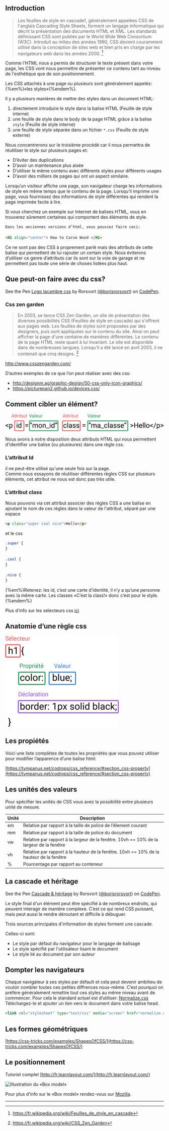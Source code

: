 ## Introduction

> Les feuilles de style en cascade1, généralement appelées CSS de l'anglais Cascading Style Sheets, forment un langage informatique qui décrit la présentation des documents HTML et XML.
> Les standards définissant CSS sont publiés par le World Wide Web Consortium (W3C). Introduit au milieu des années 1990,
> CSS devient couramment utilisé dans la conception de sites web et bien pris en charge par les navigateurs web dans les années 2000. [^1]

Comme l'HTML nous a permis de structurer le texte présent dans votre page,
les CSS vont nous permettre de présenter ce contenu tant au niveau de l'esthétique que de son positionnement.

Les CSS attachés à une page ou plusieurs sont généralement appelés: {%em%}«les styles»{%endem%}.

Il y a plusieurs manières de mettre des styles dans un document HTML:

1. directement introduire le style dans la balise HTML (Feuille de style interne)
2. une feuille de style dans le body de la page HTML grâce à la balise `style` (Feuille de style interne)
3. une feuille de style séparée dans un fichier `*.css` (Feuille de style externe)

Nous concentrerons sur le troisième procédé car il nous permettra de réutiliser le style sur plusieurs pages et:

* D’éviter des duplications
* D’avoir un maintenance plus aisée
* D’utiliser le même contenu avec différents styles pour différents usages
* D’avoir des milliers de pages qui ont un aspect similaire.

Lorsqu’un visiteur affiche une page, son navigateur charge les informations de style en même temps que le contenu de la page.
Lorsqu’il imprime une page, vous fournissez des informations de style différentes qui rendent la page imprimée facile à lire.

Si vous cherchez un exemple sur Internet de balises HTML, vous en trouverez sûrement certaines qui comportent des éléments de style.

```html
Dans les anciennes versions d’html, vous pouviez faire ceci:

<H1 align="center"> How to Carve Wood </H1>
```

Ce ne sont pas des CSS à proprement parlé mais des attributs de cette balise qui permettent de lui rajouter un certain style.
Nous éviterons d’utiliser ce genre d’attributs car ils sont sur la voie de garage et ne permettent pas toute une série de choses listées plus haut.

## Que peut-on faire avec du css?

<p data-height="265" data-theme-id="0" data-slug-hash="JMxmgx" data-default-tab="css,result" data-user="borisrorsvort" data-embed-version="2" data-pen-title="Logo lacambre css" class="codepen">See the Pen <a href="https://codepen.io/borisrorsvort/pen/JMxmgx/">Logo lacambre css</a> by Rorsvort (<a href="https://codepen.io/borisrorsvort">@borisrorsvort</a>) on <a href="https://codepen.io">CodePen</a>.</p>

### Css zen garden

> En 2003, se lance CSS Zen Garden, un site de présentation des diverses possibilités CSS (Feuilles de style en cascade) qui s'offrent aux pages web.
> Les feuilles de styles sont proposées par des designers, puis sont appliquées sur le contenu du site.
> Ainsi on peut afficher la page d'une centaine de manières différentes.
> Le contenu de la page HTML reste quant à lui invariant. Le site est disponible dans de nombreuses langues.
> Lorsqu’il a été lancé en avril 2003, il ne contenait que cinq designs. [^2]

http://www.csszengarden.com/

D’autres exemples de ce que l’on peut réaliser avec des css:

* http://designm.ag/graphic-design/50-css-only-icon-graphics/
* https://picturepan2.github.io/devices.css/

## Comment cibler un élément?

![](../assets/images/css/class-id-attributes.png)

Nous avons à notre disposition deux attributs HTML qui nous permettent d'identifier une balise (ou plusieures) dans une règle css.

### L’attribut Id

il ne peut-être utilisé qu'une seule fois sur la page.  
Comme nous essayons de réutiliser différentes règles CSS sur plusieurs éléments, cet attribut ne nous est donc pas très utile.

### L’attribut class

Nous pouvons via cet attribut associer des règles CSS a une balise en ajoutant le nom de ces règles dans la valeur de l'attribut, séparé par une espace

```html
<p class="super cool nice">Hello</p>
```

et le css

```css
.super {
}

.cool {
}

.nice {
}
```

{%em%}Retenez: les id, c’est une carte d’identité, il n’y a qu’une personne avec la même carte. Les classes «C’est la class!» donc c’est pour le style.{%endem%}

Plus d’info sur les sélecteurs css [ici](https://developer.mozilla.org/fr/docs/Web/CSS/S%C3%A9lecteurs_CSS)

## Anatomie d’une règle css

![Anatomie d’une règle css](../assets/images/css/regle-css.png)

## Les propiétés

Voici une liste complètes de toutes les propriétés que vous pouvez utiliser pour modifier l’apparence d’une balise html:

[https://tympanus.net/codrops/css_reference/#section_css-property](https://tympanus.net/codrops/css_reference/#section_css-property)

## Les unités des valeurs

Pour spécifier les unités de CSS vous avez la possibilité entre plusieurs unité de mesure.

| Unité | Description                                                                              |
| ----- | ---------------------------------------------------------------------------------------- |
| em    | Relative par rapport à la taille de police de l’élement courant                         |
| rem   | Relative par rapport à la taille de police du document                                   |
| vw    | Relative par rapport à la largeur de la fenêtre. 10vh == 10% de la largeur de la fenêtre |
| vh    | Relative par rapport à la hauteur de la fenêtre. 10vh == 10% de la hauteur de la fenêtre |
| %     | Pourcentage par rapport au conteneur                                                     |

## La cascade et héritage

<p data-height="265" data-theme-id="0" data-slug-hash="VygVXa" data-default-tab="css,result" data-user="borisrorsvort" data-embed-version="2" data-pen-title="Cascade & héritage" class="codepen">See the Pen <a href="https://codepen.io/borisrorsvort/pen/VygVXa/">Cascade & héritage</a> by Rorsvort (<a href="https://codepen.io/borisrorsvort">@borisrorsvort</a>) on <a href="https://codepen.io">CodePen</a>.</p>

Le style final d'un élément peut être spécifié à de nombreux endroits, qui peuvent interagir de manière complexe.
C’est ce qui rend CSS puissant, mais peut aussi le rendre déroutant et difficile à débuguer.

Trois sources principales d'information de styles forment une cascade.

Celles-ci sont:

* Le style par défaut du navigateur pour le langage de balisage
* Le style spécifié par l'utilisateur lisant le document
* Le style lié au document par son auteur

## Dompter les navigateurs

Chaque navigateur à ses styles par défault et cela peut devenir ambitieu de vouloir combler toutes ces petites diffrences nous-même.
C’est pourquoi on préfère généralement remettre tout ces styles au même niveau avant de commencer.
Pour cela le standard actuel est d’utiliser: [Normalize.css](https://necolas.github.io/normalize.css/)
Téléchargez-le et ajouter un lien vers le document dans votre balise head.

```html
<link rel="stylesheet" type="text/css" media="screen" href="normalize.css">
```

## Les formes géométriques

[https://css-tricks.com/examples/ShapesOfCSS/](https://css-tricks.com/examples/ShapesOfCSS/)

## Le positionnement

Tutoriel complet [http://fr.learnlayout.com/](http://fr.learnlayout.com/)

![Illustration du «Box model»](https://mdn.mozillademos.org/files/8685/boxmodel-3)

Pour plus d’info sur le «Box model» rendez-vous sur [Mozilla](https://developer.mozilla.org/en-US/docs/Web/CSS/box_model).

<script async src="https://production-assets.codepen.io/assets/embed/ei.js"></script>

---

[^1]: https://fr.wikipedia.org/wiki/Feuilles_de_style_en_cascade
[^2]: https://fr.wikipedia.org/wiki/CSS_Zen_Garden
